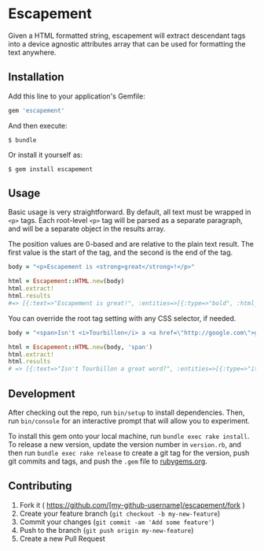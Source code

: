 # Escapement

Given a HTML formatted string, escapement will extract descendant tags into a device agnostic attributes array that can be used for formatting the text anywhere.

## Installation

Add this line to your application's Gemfile:

```ruby
gem 'escapement'
```

And then execute:

    $ bundle

Or install it yourself as:

    $ gem install escapement

## Usage

Basic usage is very straightforward. By default, all text must be wrapped in `<p>` tags. Each root-level `<p>` tag will be parsed as a separate paragraph, and will be a separate object in the results array.

The position values are 0-based and are relative to the plain text result. The first value is the start of the tag, and the second is the end of the tag.

``` ruby
body = "<p>Escapement is <strong>great</strong>!</p>"

html = Escapement::HTML.new(body)
html.extract!
html.results
#=> [{:text=>"Escapement is great!", :entities=>[{:type=>"bold", :html_tag=>"strong", :position=>[14, 19], :attributes=>{}}]}] 
```

You can override the root tag setting with any CSS selector, if needed.

``` ruby
body = "<span>Isn't <i>Tourbillon</i> a <a href=\"http://google.com\">great</a> word?</span>"

html = Escapement::HTML.new(body, 'span')
html.extract!
html.results
# => [{:text=>"Isn't Tourbillon a great word?", :entities=>[{:type=>"italic", :html_tag=>"i", :position=>[6, 16], :attributes=>{}}, {:type=>"link", :html_tag=>"a", :position=>[19, 24], :attributes=>{"href"=>"http://google.com"}}]}] 
```

## Development

After checking out the repo, run `bin/setup` to install dependencies. Then, run `bin/console` for an interactive prompt that will allow you to experiment.

To install this gem onto your local machine, run `bundle exec rake install`. To release a new version, update the version number in `version.rb`, and then run `bundle exec rake release` to create a git tag for the version, push git commits and tags, and push the `.gem` file to [rubygems.org](https://rubygems.org).

## Contributing

1. Fork it ( https://github.com/[my-github-username]/escapement/fork )
2. Create your feature branch (`git checkout -b my-new-feature`)
3. Commit your changes (`git commit -am 'Add some feature'`)
4. Push to the branch (`git push origin my-new-feature`)
5. Create a new Pull Request
